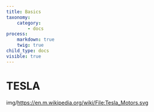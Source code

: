 ```yaml
---
title: Basics
taxonomy:
    category:
        - docs
process:
    markdown: true
    twig: true
child_type: docs
visible: true
---
```


# TESLA

img/https://en.m.wikipedia.org/wiki/File:Tesla_Motors.svg
